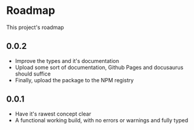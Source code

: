 # Roadmap

This project's roadmap

## 0.0.2

- Improve the types and it's documentation
- Upload some sort of documentation, Github Pages and docusaurus should suffice
- Finally, upload the package to the NPM registry

## 0.0.1

- Have it's rawest concept clear
- A functional working build, with no errors or warnings and fully typed
